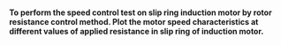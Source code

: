 #### To perform the speed control test on slip ring induction motor by rotor resistance control method. Plot the motor speed characteristics at different values of applied resistance in slip ring of induction motor.
